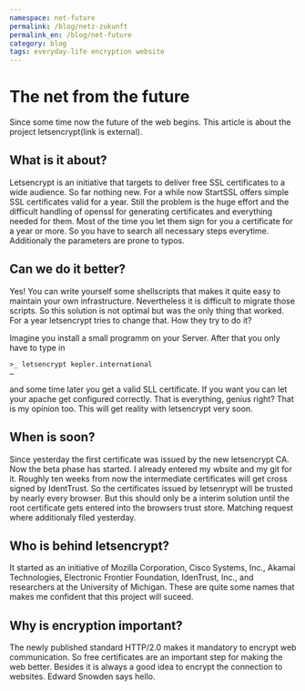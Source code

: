 ```yaml
---
namespace: net-future
permalink: /blog/netz-zukunft
permalink_en: /blog/net-future
category: blog
tags: everyday-life encryption website
---
```


# The net from the future

Since some time now the future of the web begins.
This article is about the project letsencrypt(link is external).

## What is it about?

Letsencrypt is an initiative that targets to deliver free SSL certificates to a wide audience.
So far nothing new.
For a while now StartSSL offers simple SSL certificates valid for a year.
Still the problem is the huge effort and the difficult handling of openssl for generating certificates and everything needed for them.
Most of the time you let them sign for you a certificate for a year or more.
So you have to search all necessary steps everytime.
Additionaly the parameters are prone to typos.

## Can we do it better?

Yes! You can write yourself some shellscripts that makes it quite easy to maintain your own infrastructure.
Nevertheless it is difficult to migrate those scripts.
So this solution is not optimal but was the only thing that worked.
For a year letsencrypt tries to change that.
How they try to do it?

Imagine you install a small programm on your Server.
After that you only have to type in

```ShellSession
>_ letsencrypt kepler.international
…
```

and some time later you get a valid SLL certificate.
If you want you can let your apache get configured correctly.
That is everything, genius right? That is my opinion too.
This will get reality with letsencrypt very soon.

## When is soon?

Since yesterday the first certificate was issued by the new letsencrypt CA.
Now the beta phase has started.
I already entered my wbsite and my git for it.
Roughly ten weeks from now the intermediate certificates will get cross signed by IdentTrust.
So the certificates issued by letsenrypt will be trusted by nearly every browser.
But this should only be a interim solution until the root certificate gets entered into the browsers trust store.
Matching request where additionaly filed yesterday.

## Who is behind letsencrypt?

It started as an initiative of Mozilla Corporation, Cisco Systems, Inc., Akamai Technologies, Electronic Frontier Foundation, IdenTrust, Inc., and researchers at the University of Michigan.
These are quite some names that makes me confident that this project will suceed.

## Why is encryption important?

The newly published standard HTTP/2.0 makes it mandatory to encrypt web communication.
So free certificates are an important step for making the web better.
Besides it is always a good idea to encrypt the connection to websites.
Edward Snowden says hello.
